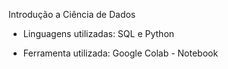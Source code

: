 Introdução a Ciência de Dados


- Linguagens utilizadas: SQL e Python

- Ferramenta utilizada: Google Colab - Notebook


